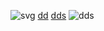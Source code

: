 ![svg](https://raw.githubusercontent.com/swilen-iwanow/documentation/master/website/adopter/teaser.svg)
[dd](https://github.com/swilen-iwanow/documentation/blob/master/website/documentation/contribute/_index.md)
[dds](https://raw.githubusercontent.com/swilen-iwanow/documentation/master/website/documentation/contribute/_index.md)
![dds](https://github.com/swilen-iwanow/documentation/blob/master/images/GitHub_4_Secrets.png)